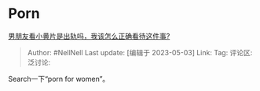 # Porn

[男朋友看小黄片是出轨吗，我该怎么正确看待这件事?](https://www.zhihu.com/question/595006257/answer/3011280469)

> Author: #NellNell
> Last update: [编辑于 2023-05-03]
> Link:
> Tag:
> 评论区:
> 泛讨论:

Search一下“porn for women”。
